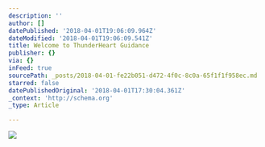 ```yaml
---
description: ''
author: []
datePublished: '2018-04-01T19:06:09.964Z'
dateModified: '2018-04-01T19:06:09.541Z'
title: Welcome to ThunderHeart Guidance
publisher: {}
via: {}
inFeed: true
sourcePath: _posts/2018-04-01-fe22b051-d472-4f0c-8c0a-65f1f1f958ec.md
starred: false
datePublishedOriginal: '2018-04-01T17:30:04.361Z'
_context: 'http://schema.org'
_type: Article

---
```

![](https://the-grid-user-content.s3-us-west-2.amazonaws.com/da556389-281c-432d-8715-cae562ebceb8.png)